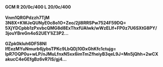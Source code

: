 #### GCM R 20/0c/400 L 20/0c/400
**Vnm1QRGPdzzh7TjM**<br/>**3N8X+KWJeQUNyE0c8o1O+Zeo/2jI8RRSPw7524F59DQ=**<br/>**5XjYDCpbb1zPxvbcQMG8d8ExThxfUAlwk/wWzELIf+FP0z7U6SXtG8PY/3jouYBreGn4oS2UEY1iZ3P2...**<br/><br/>
**GZpk0kluh6DF58Nl**<br/>**IfEezMYuNmurb6jybsTPKc9LbQDj10DxGhKfc1ctujg=**<br/>**IpR7OQP0u+wLP/nJMuLfnxN5xx6imTmZfheiyB3qeL9J+Mn5jQhh+2wCXakucC4eGEfgBz6vR7lS/gj4...**